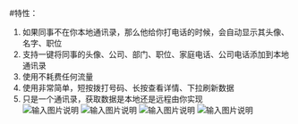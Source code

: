 #特性：  
1. 如果同事不在你本地通讯录，那么他给你打电话的时候，会自动显示其头像、名字、职位  
2. 支持一键将同事的头像、公司、部门、职位、家庭电话、公司电话添加到本地通讯录  
3. 使用不耗费任何流量  
4. 使用非常简单，短按拨打号码、长按查看详情、下拉刷新数据  
5. 只是一个通讯录，获取数据是本地还是远程由你实现  
![输入图片说明](http://git.oschina.net/uploads/images/2015/0710/173317_b78509da_331643.png "来电识别")
![输入图片说明](http://git.oschina.net/uploads/images/2015/0710/173342_0a70e15e_331643.png "用户详情")
![输入图片说明](http://git.oschina.net/uploads/images/2015/0710/173601_6edc0049_331643.png "插入到本地通讯录了")
![输入图片说明](http://images0.cnblogs.com/blog2015/339868/201507/101710481119429.gif "软件详情")